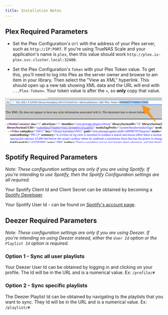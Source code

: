```yaml
---
title: Installation Notes
---
```


## Plex Required Parameters

- Set the Plex Configuration's `Url` with the address of your Plex server, such as `http://IP:PORT`. If you're using TrueNAS Scale and your application's name is `plex`, then this value should work `http://plex.ix-plex.svc.cluster.local:32400`.

- Set the Plex Configuration's `Token` with your Plex Token value. To get this, you'll need to log into Plex as the server owner and browse to am item in your library. Then select the "View as XML" hyperlink. This should open up a new tab showing XML data and the URL will end with `...Plex-Token=`. Your token value is after the `=`, so **only** copy that value.

![xml_info_token.png](./img/xml_info_token.png)

## Spotify Required Parameters

_Note: These configuration settings are only if you are using Spotify. If you're intending to use Spotify, then the Spotify Configuration settings are all required._

Your Spotify Client Id and Client Secret can be obtained by becoming a [Spotify Developer](https://developer.spotify.com/dashboard/login).

Your Spotify User Id - can be found on [Spotify's account page](https://www.spotify.com/us/account/overview/).

## Deezer Required Parameters

_Note: These configuration settings are only if you are using Deezer. If you're intending on using Deezer instead, either the `User Id` option or the `Playlist Id` option is required._

### Option 1 - Sync all user playlists

Your Deezer User Id can be obtained by logging in and clicking on your profile. The Id will be in the URL and is a numerical value. Ex: `/profile/#`

### Option 2 - Sync specific playlists

The Deezer Playlist Id can be obtained by navigating to the playlists that you want to sync. They Id will be in the URL and is a numerical value. Ex: `/playlist/#`
